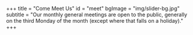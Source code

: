 +++
title = "Come Meet Us"
id = "meet"
bgImage = "img/slider-bg.jpg"
subtitle = "Our monthly general meetings are open to the public, generally on the third Monday of the month (except where that falls on a holiday)."
+++